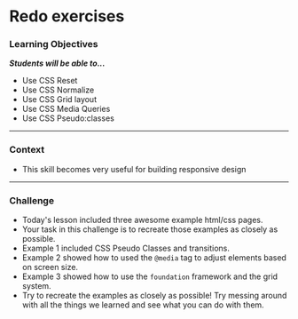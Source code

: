# Redo exercises

### Learning Objectives
***Students will be able to...***

* Use CSS Reset
* Use CSS Normalize
* Use CSS Grid layout
* Use CSS Media Queries
* Use CSS Pseudo:classes

---
### Context

* This skill becomes very useful for building responsive design

---
### Challenge

* Today's lesson included three awesome example html/css pages.
* Your task in this challenge is to recreate those examples as closely as possible.
* Example 1 included CSS Pseudo Classes and transitions. 
* Example 2 showed how to used the `@media` tag to adjust elements based on screen size.
* Example 3 showed how to use the `foundation` framework and the grid system.
* Try to recreate the examples as closely as possible! Try messing around with all the things we learned and see what you can do with them.